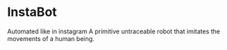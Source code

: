 # InstaBot
Automated like in instagram
A primitive untraceable robot that imitates the movements of a human being.
